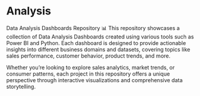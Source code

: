 # Analysis
Data Analysis Dashboards Repository 📊
This repository showcases a collection of Data Analysis Dashboards created using various tools such as Power BI and Python. Each dashboard is designed to provide actionable insights into different business domains and datasets, covering topics like sales performance, customer behavior, product trends, and more.

Whether you’re looking to explore sales analytics, market trends, or consumer patterns, each project in this repository offers a unique perspective through interactive visualizations and comprehensive data storytelling.

